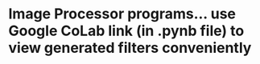 # Image Processor programs... use Google CoLab link (in .pynb file) to view generated filters conveniently 



